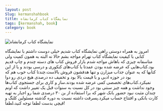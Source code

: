 ```yaml
---
layout: post
Slug: kermanshahbook
title: نمایشگاه کتاب کرمانشاه
tags: [kermanshah, book]
category: book
---
```


![نمایشگاه کتاب کرمانشاه](/images/bookkermanshah0.jpg)


امروز به همراه دوستی راهی نمایشگاه کتاب شدیم خیلی دوست داشتم با نمایشگاه کتابی با کیفیت نمایشگاه کتاب تهرام مواجه بشم حالا نه البته به همون کمیت ولی متاسفانه چیزی که باهاش مواجه شدم بازار فروش کتاب های دسته چندم و چاپ قدیم بود.کتاب‌هایی که عرضه شده بودن عمدتا یا کتاب‌های کنکوری و درسی بودند و یا از این کتابها که یه عنوان جذاب میزارن و تنها هدفشون فروش بالاست.چندتا کتاب خوب هم که بود در حوزه ادبی و با قیمت بالا بود و تخفیف ده درصدی هیچ دردی رو دوا نمیکرد.کتاب‌های تخصصی کمی عرضه شده بودند.ساز و کاری برای جستجوی کتاب‌ها وجود نداشت و همه چیز سنتی بود در کل نسبت به سنوات قبل یک تغییر داشت که اونم چندان مثبت نبود حضور بانک شهر که برا استفاده از بن ۳۰ درصدی شما رو اجبار به تهیه کارت بانکی و افتتاح حساب میکرد.پسرفت داشته نسبت به دوره گذشته مسئولین کلنگ و قیچی بدست لطفا توجه کنید،لطفا!
